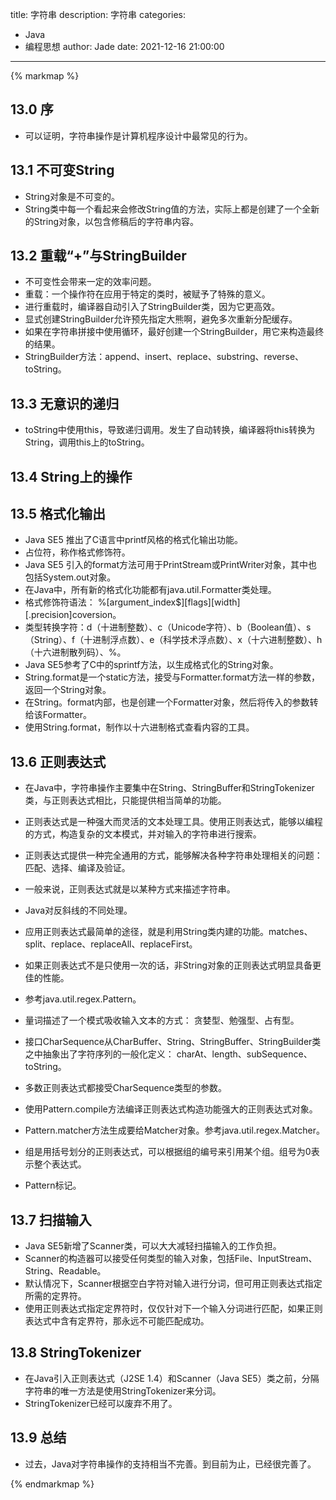 title: 字符串
description: 字符串
categories: 
  - Java
  - 编程思想
author: Jade
date: 2021-12-16 21:00:00
---

{% markmap %}

## 13.0 序
- 可以证明，字符串操作是计算机程序设计中最常见的行为。

## 13.1 不可变String
- String对象是不可变的。
- String类中每一个看起来会修改String值的方法，实际上都是创建了一个全新的String对象，以包含修稿后的字符串内容。

## 13.2 重载“+”与StringBuilder
- 不可变性会带来一定的效率问题。
- 重载：一个操作符在应用于特定的类时，被赋予了特殊的意义。
- 进行重载时，编译器自动引入了StringBuilder类，因为它更高效。
- 显式创建StringBuilder允许预先指定大熊啊，避免多次重新分配缓存。
- 如果在字符串拼接中使用循环，最好创建一个StringBuilder，用它来构造最终的结果。
- StringBuilder方法：append、insert、replace、substring、reverse、toString。

## 13.3 无意识的递归
- toString中使用this，导致递归调用。发生了自动转换，编译器将this转换为String，调用this上的toString。

## 13.4 String上的操作

## 13.5 格式化输出
- Java SE5 推出了C语言中printf风格的格式化输出功能。
- 占位符，称作格式修饰符。
- Java SE5 引入的format方法可用于PrintStream或PrintWriter对象，其中也包括System.out对象。
- 在Java中，所有新的格式化功能都有java.util.Formatter类处理。
- 格式修饰符语法： %\[argument_index$\]\[flags\]\[width\]\[.precision\]coversion。
- 类型转换字符：d（十进制整数）、c（Unicode字符）、b（Boolean值）、s（String）、f（十进制浮点数）、e（科学技术浮点数）、x（十六进制整数）、h（十六进制散列码）、%。
- Java SE5参考了C中的sprintf方法，以生成格式化的String对象。
- String.format是一个static方法，接受与Formatter.format方法一样的参数，返回一个String对象。
- 在String。format内部，也是创建一个Formatter对象，然后将传入的参数转给该Formatter。
- 使用String.format，制作以十六进制格式查看内容的工具。

## 13.6 正则表达式
- 在Java中，字符串操作主要集中在String、StringBuffer和StringTokenizer类，与正则表达式相比，只能提供相当简单的功能。
- 正则表达式是一种强大而灵活的文本处理工具。使用正则表达式，能够以编程的方式，构造复杂的文本模式，并对输入的字符串进行搜索。
- 正则表达式提供一种完全通用的方式，能够解决各种字符串处理相关的问题：匹配、选择、编译及验证。

- 一般来说，正则表达式就是以某种方式来描述字符串。
- Java对反斜线的不同处理。
- 应用正则表达式最简单的途径，就是利用String类内建的功能。matches、split、replace、replaceAll、replaceFirst。
- 如果正则表达式不是只使用一次的话，非String对象的正则表达式明显具备更佳的性能。

- 参考java.util.regex.Pattern。

- 量词描述了一个模式吸收输入文本的方式： 贪婪型、勉强型、占有型。
- 接口CharSequence从CharBuffer、String、StringBuffer、StringBuilder类之中抽象出了字符序列的一般化定义： charAt、length、subSequence、toString。
- 多数正则表达式都接受CharSequence类型的参数。

- 使用Pattern.compile方法编译正则表达式构造功能强大的正则表达式对象。
- Pattern.matcher方法生成要给Matcher对象。参考java.util.regex.Matcher。
- 组是用括号划分的正则表达式，可以根据组的编号来引用某个组。组号为0表示整个表达式。
- Pattern标记。

## 13.7 扫描输入
- Java SE5新增了Scanner类，可以大大减轻扫描输入的工作负担。
- Scanner的构造器可以接受任何类型的输入对象，包括File、InputStream、String、Readable。
- 默认情况下，Scanner根据空白字符对输入进行分词，但可用正则表达式指定所需的定界符。
- 使用正则表达式指定定界符时，仅仅针对下一个输入分词进行匹配，如果正则表达式中含有定界符，那永远不可能匹配成功。

## 13.8 StringTokenizer
- 在Java引入正则表达式（J2SE 1.4）和Scanner（Java SE5）类之前，分隔字符串的唯一方法是使用StringTokenizer来分词。
- StringTokenizer已经可以废弃不用了。

## 13.9 总结
- 过去，Java对字符串操作的支持相当不完善。到目前为止，已经很完善了。

{% endmarkmap %}
